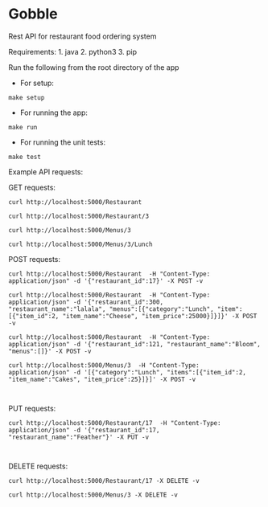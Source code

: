 # Gobble
Rest API for restaurant food ordering system

Requirements:
	1. java
	2. python3
	3. pip

Run the following from the root directory of the app

* For setup: 
```
make setup
```

* For running the app:
```
make run
```

* For running the unit tests:
```
make test
```

Example API requests:

GET requests:

```
curl http://localhost:5000/Restaurant

curl http://localhost:5000/Restaurant/3

curl http://localhost:5000/Menus/3

curl http://localhost:5000/Menus/3/Lunch

```

POST requests:
```
curl http://localhost:5000/Restaurant  -H "Content-Type: application/json" -d '{"restaurant_id":17}' -X POST -v

curl http://localhost:5000/Restaurant  -H "Content-Type: application/json" -d '{"restaurant_id":300, "restaurant_name":"lalala", "menus":[{"category":"Lunch", "item":[{"item_id":2, "item_name":"Cheese", "item_price":25000}]}]}' -X POST -v

curl http://localhost:5000/Restaurant  -H "Content-Type: application/json" -d '{"restaurant_id":121, "restaurant_name":"Bloom", "menus":[]}' -X POST -v

curl http://localhost:5000/Menus/3  -H "Content-Type: application/json" -d '[{"category":"Lunch", "items":[{"item_id":2, "item_name":"Cakes", "item_price":25}]}]' -X POST -v



```

PUT requests:
```
curl http://localhost:5000/Restaurant/17  -H "Content-Type: application/json" -d '{"restaurant_id":17, "restaurant_name":"Feather"}' -X PUT -v



```

DELETE requests:
```
curl http://localhost:5000/Restaurant/17 -X DELETE -v

curl http://localhost:5000/Menus/3 -X DELETE -v

```